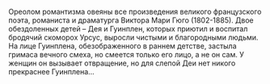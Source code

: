 <!--2015-12-08 21:12:56-->
Ореолом романтизма овеяны все произведения великого французского поэта, романиста и драматурга Виктора Мари Гюго (1802-1885).
Двое обездоленных детей – Дея и Гуинплен, которых приютил и воспитал бродячий скоморох Урсус, выросли чистыми и благородными людьми. На лице Гуинплена, обезображенного в раннем детстве, застыла гримаса вечного смеха, но смеется только его лицо, а не он сам. У женщин он вызывает отвращение, но для слепой Деи нет никого прекраснее Гуинплена...